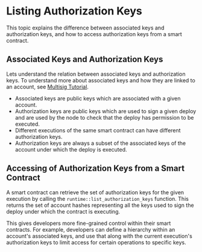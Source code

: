 
# Listing Authorization Keys
This topic explains the difference between associated keys and authorization keys, and how to access authorization keys from a smart contract.

## Associated Keys and Authorization Keys
Lets understand the relation between associated keys and authorization keys. To understand more about associated keys and how they are linked to an account, see [Multisig Tutorial](tutorials/multi-sig/example.md).

- Associated keys are public keys which are associated with a given account.
- Authorization keys are public keys which are used to sign a given deploy and are used by the node to check that the deploy has permission to be executed.
- Different executions of the same smart contract can have different authorization keys.
- Authorization keys are always a subset of the associated keys of the account under which the deploy is executed.

## Accessing of Authorization Keys from a Smart Contract
A smart contract can retrieve the set of authorization keys for the given execution by calling the `runtime::list_authorization_keys` function. This returns the set of account hashes representing all the keys used to sign the deploy under which the contract is executing.

This gives developers more fine-grained control within their smart contracts. For example, developers can define a hierarchy within an account's associated keys, and use that along with the current execution's authorization keys to limit access for certain operations to specific keys.

